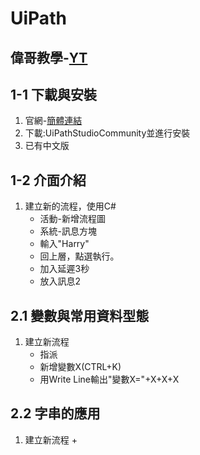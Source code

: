 # UiPath

## 偉哥教學-[YT](https://www.youtube.com/playlist?list=PLBHK5akT2cACpRygEIjbpZtLF50bjrdep)
## 1-1 下載與安裝
1. 官網-[簡體連結](https://www.uipath.com.cn/)
2. 下載:UiPathStudioCommunity並進行安裝
3. 已有中文版
## 1-2 介面介紹
1. 建立新的流程，使用C#
   + 活動-新增流程圖
   + 系統-訊息方塊
   + 輸入"Harry"
   + 回上層，點選執行。
   + 加入延遲3秒
   + 放入訊息2
## 2.1 變數與常用資料型態
1. 建立新流程
   + 指派
   + 新增變數X(CTRL+K)
   + 用Write Line輸出"變數X="+X+X+X
## 2.2 字串的應用
1. 建立新流程
   + 
   
